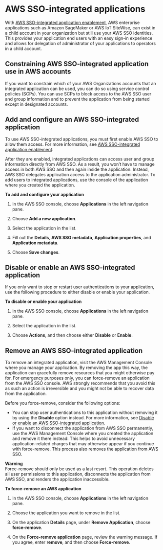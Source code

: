 # AWS SSO\-integrated applications<a name="awsapps"></a>

With [AWS SSO\-integrated application enablement](app-enablement.md), AWS enterprise applications such as Amazon SageMaker or AWS IoT SiteWise, can exist in a child account in your organization but still use your AWS SSO identities\. This provides your application end users with an easy sign\-in experience and allows for delegation of administrator of your applications to operators in a child account\. 

## Constraining AWS SSO\-integrated application use in AWS accounts<a name="awsapps-constrain"></a>

If you want to constrain which of your AWS Organizations accounts that an integrated application can be used, you can do so using service control policies \(SCPs\)\. You can use SCPs to block access to the AWS SSO user and group information and to prevent the application from being started except in designated accounts\.

## Add and configure an AWS SSO\-integrated application<a name="awsapps-add-config-app"></a>

To use AWS SSO\-integrated applications, you must first enable AWS SSO to allow them access\. For more information, see [AWS SSO\-integrated application enablement](app-enablement.md)\.

After they are enabled, integrated applications can access user and group information directly from AWS SSO\. As a result, you won’t have to manage access in both AWS SSO and then again inside the application\. Instead, AWS SSO delegates application access to the application administrator\. To add users to integrated applications, use the console of the application where you created the application\.

**To add and configure your application**

1. In the AWS SSO console, choose **Applications** in the left navigation pane\.

1. Choose **Add a new application**\.

1. Select the application in the list\.

1. Fill out the **Details**, **AWS SSO metadata**, **Application properties**, and **Application metadata**\.

1. Choose **Save changes**\.

## Disable or enable an AWS SSO\-integrated application<a name="awsapps-disable-enable"></a>

If you only want to stop or restart user authentications to your application, use the following procedure to either disable or enable your application\.

**To disable or enable your application**

1. In the AWS SSO console, choose **Applications** in the left navigation pane\.

1. Select the application in the list\.

1. Choose **Actions**, and then choose either **Disable** or **Enable**\.

## Remove an AWS SSO\-integrated application<a name="awsapps-remove"></a>

To remove an integrated application, visit the AWS Management Console where you manage your application\. By removing the app this way, the application can gracefully remove resources that you might otherwise pay for\. For emergency purposes only, you can force\-remove an application from the AWS SSO console\. AWS strongly recommends that you avoid this as such an action is irreversible and you might not be able to recover data from the application\.

Before you force\-remove, consider the following options:
+ You can stop user authentications to this application without removing it by using the **Disable** option instead\. For more information, see [Disable or enable an AWS SSO\-integrated application](#awsapps-disable-enable)\.
+ If you want to disconnect the application from AWS SSO permanently, use the AWS Management Console where you created the application and remove it there instead\. This helps to avoid unnecessary application\-related charges that may otherwise appear if you continue with force\-remove\. This process also removes the application from AWS SSO\. 

**Warning**  
Force\-remove should only be used as a last resort\. This operation deletes all user permissions to this application, disconnects the application from AWS SSO, and renders the application inaccessible\.

**To force\-remove an AWS application**

1. In the AWS SSO console, choose **Applications** in the left navigation pane\.

1. Choose the application you want to remove in the list\.

1. On the application **Details** page, under **Remove Application**, choose **force\-remove**\.

1. On the **Force\-remove application** page, review the warning message\. If you agree, enter **remove**, and then choose **Force\-remove**\.
